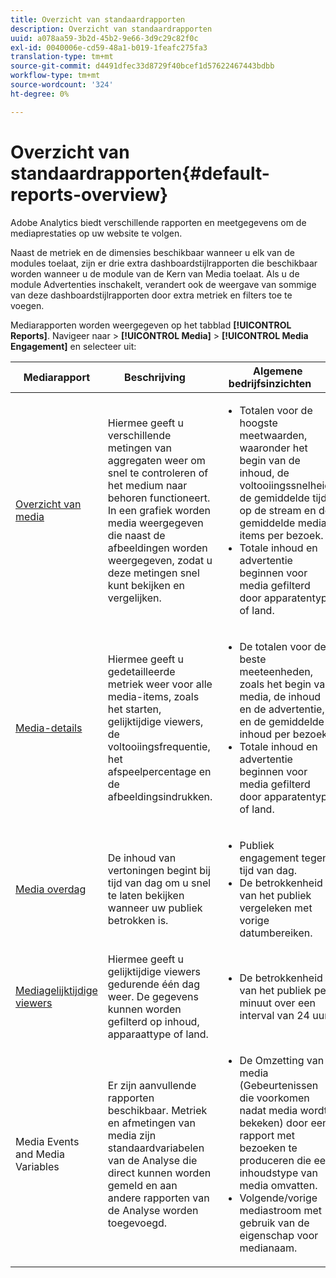 ```yaml
---
title: Overzicht van standaardrapporten
description: Overzicht van standaardrapporten
uuid: a078aa59-3b2d-45b2-9e66-3d9c29c82f0c
exl-id: 0040006e-cd59-48a1-b019-1feafc275fa3
translation-type: tm+mt
source-git-commit: d4491dfec33d8729f40bcef1d57622467443bdbb
workflow-type: tm+mt
source-wordcount: '324'
ht-degree: 0%

---
```


# Overzicht van standaardrapporten{#default-reports-overview}

Adobe Analytics biedt verschillende rapporten en meetgegevens om de mediaprestaties op uw website te volgen.

Naast de metriek en de dimensies beschikbaar wanneer u elk van de modules toelaat, zijn er drie extra dashboardstijlrapporten die beschikbaar worden wanneer u de module van de Kern van Media toelaat. Als u de module Advertenties inschakelt, verandert ook de weergave van sommige van deze dashboardstijlrapporten door extra metriek en filters toe te voegen.

Mediarapporten worden weergegeven op het tabblad **[!UICONTROL Reports]**. Navigeer naar > **[!UICONTROL Media]** > **[!UICONTROL Media Engagement]** en selecteer uit:

| Mediarapport | Beschrijving     | Algemene bedrijfsinzichten       |
| --- | --- | --- |
| [Overzicht van media](media-reports-overview.md) | Hiermee geeft u verschillende metingen van aggregaten weer om snel te controleren of het medium naar behoren functioneert. In een grafiek worden media weergegeven die naast de afbeeldingen worden weergegeven, zodat u deze metingen snel kunt bekijken en vergelijken. | <ul> <li>Totalen voor de hoogste meetwaarden, waaronder het begin van de inhoud, de voltooiingssnelheid, de gemiddelde tijd op de stream en de gemiddelde media-items per bezoek.  </li> <li>Totale inhoud en advertentie beginnen voor media gefilterd door apparatentype of land.  </li> </ul> |
| [Media-details](media-reports-detail.md) | Hiermee geeft u gedetailleerde metriek weer voor alle media-items, zoals het starten, gelijktijdige viewers, de voltooiingsfrequentie, het afspeelpercentage en de afbeeldingsindrukken. | <ul> <li>De totalen voor de beste meeteenheden, zoals het begin van media, de inhoud en de advertentie, en de gemiddelde inhoud per bezoek.  </li> <li>Totale inhoud en advertentie beginnen voor media gefilterd door apparatentype of land.  </li> </ul> |
| [Media overdag](media-reports-daypart.md) | De inhoud van vertoningen begint bij tijd van dag om u snel te laten bekijken wanneer uw publiek betrokken is. | <ul> <li>Publiek engagement tegen tijd van dag.  </li> <li>De betrokkenheid van het publiek vergeleken met vorige datumbereiken.  </li> </ul> |
| [Mediagelijktijdige viewers](media-concurrent-viewers.md) | Hiermee geeft u gelijktijdige viewers gedurende één dag weer. De gegevens kunnen worden gefilterd op inhoud, apparaattype of land. | <ul> <li>De betrokkenheid van het publiek per minuut over een interval van 24 uur.  </li> </ul> |
| Media Events and Media Variables | Er zijn aanvullende rapporten beschikbaar. Metriek en afmetingen van media zijn standaardvariabelen van de Analyse die direct kunnen worden gemeld en aan andere rapporten van de Analyse worden toegevoegd. | <ul> <li>De Omzetting van media (Gebeurtenissen die voorkomen nadat media wordt bekeken) door een rapport met bezoeken te produceren die een inhoudstype van media omvatten.  </li> <li>Volgende/vorige mediastroom met gebruik van de eigenschap voor medianaam.  </li> </ul> |
